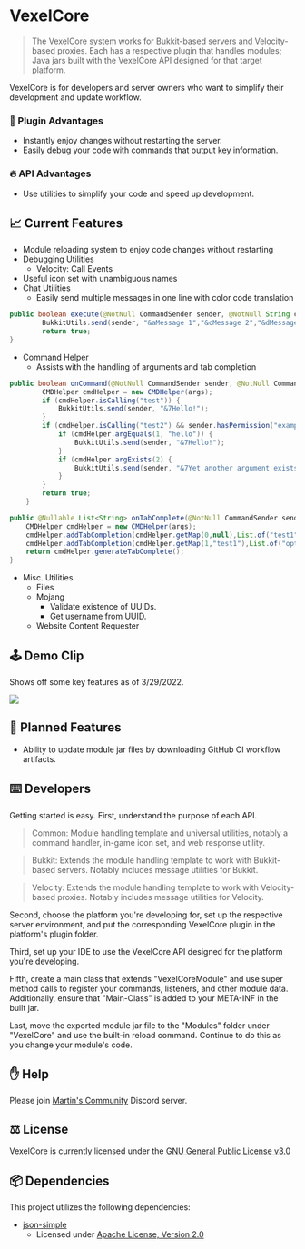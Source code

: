 # VexelCore

> The VexelCore system works for Bukkit-based servers and Velocity-based proxies. Each has a respective plugin that handles modules; Java jars built with the VexelCore API designed for that target platform.

VexelCore is for developers and server owners who want to simplify their development and update workflow.

### 🔌 Plugin Advantages
- Instantly enjoy changes without restarting the server.
- Easily debug your code with commands that output key information.

### 🔥 API Advantages
- Use utilities to simplify your code and speed up development.

## 📈 Current Features
- Module reloading system to enjoy code changes without restarting
- Debugging Utilities
  - Velocity: Call Events
- Useful icon set with unambiguous names
- Chat Utilities
  - Easily send multiple messages in one line with color code translation
``` java
public boolean execute(@NotNull CommandSender sender, @NotNull String commandLabel, @NotNull String[] args) {
        BukkitUtils.send(sender, "&aMessage 1","&cMessage 2","&dMessage 3");
        return true;
}
```

- Command Helper
  - Assists with the handling of arguments and tab completion

``` java
public boolean onCommand(@NotNull CommandSender sender, @NotNull Command command, @NotNull String label, @NotNull String[] args) {
        CMDHelper cmdHelper = new CMDHelper(args);
        if (cmdHelper.isCalling("test")) {
            BukkitUtils.send(sender, "&7Hello!");
        }
        if (cmdHelper.isCalling("test2") && sender.hasPermission("example.permission")) {
            if (cmdHelper.argEquals(1, "hello")) {
                BukkitUtils.send(sender, "&7Hello!");
            }
            if (cmdHelper.argExists(2) {
                BukkitUtils.send(sender, "&7Yet another argument exists!");
            }
        }
        return true;
    }
 ```

``` java
public @Nullable List<String> onTabComplete(@NotNull CommandSender sender, @NotNull Command command, @NotNull String label, @NotNull String[] args) {
    CMDHelper cmdHelper = new CMDHelper(args);
    cmdHelper.addTabCompletion(cmdHelper.getMap(0,null),List.of("test1","test2"));
    cmdHelper.addTabCompletion(cmdHelper.getMap(1,"test1"),List.of("option1","option2"));
    return cmdHelper.generateTabComplete();
}
 ```

- Misc. Utilities
  - Files
  - Mojang
    - Validate existence of UUIDs.
    - Get username from UUID.
  - Website Content Requester

## 🕹 ️Demo Clip
Shows off some key features as of 3/29/2022.

[![](https://img.youtube.com/vi/b1AsLoSj86Q/hqdefault.jpg)](https://youtu.be/b1AsLoSj86Q)

## 📝 Planned Features
- Ability to update module jar files by downloading GitHub CI workflow artifacts.

## ⌨️ Developers
Getting started is easy. First, understand the purpose of each API.

> Common: Module handling template and universal utilities, notably a command handler, in-game icon set, and web response utility.

> Bukkit: Extends the module handling template to work with Bukkit-based servers. Notably includes message utilities for Bukkit.

> Velocity: Extends the module handling template to work with Velocity-based proxies. Notably includes message utilities for Velocity.

Second, choose the platform you're developing for, set up the respective server environment, and put the corresponding VexelCore plugin in the platform's plugin folder.

Third, set up your IDE to use the VexelCore API designed for the platform you're developing.

Fifth, create a main class that extends "VexelCoreModule" and use super method calls to register your commands, listeners, and other module data. Additionally, ensure that "Main-Class" is added to your META-INF in the built jar.

Last, move the exported module jar file to the "Modules" folder under "VexelCore" and use the built-in reload command. Continue to do this as you change your module's code.


## ✋ Help
Please join [Martin's Community](https://discord.gg/QW2m6bYG4S) Discord server.

## ⚖️ License
VexelCore is currently licensed under the [GNU General Public License v3.0](https://www.gnu.org/licenses/gpl-3.0.en.html)

## 📦 Dependencies
This project utilizes the following dependencies:
- [json-simple](https://github.com/fangyidong/json-simple)
  - Licensed under [Apache License, Version 2.0](https://www.apache.org/licenses/LICENSE-2.0)